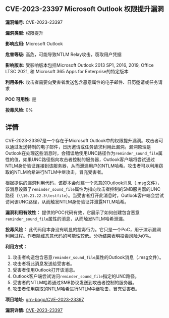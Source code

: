 ## CVE-2023-23397 Microsoft Outlook 权限提升漏洞

**漏洞编号:** CVE-2023-23397

**漏洞类型:** 权限提升

**影响应用:** Microsoft Outlook

**危害等级:** 高危，可能导致NTLM Relay攻击，窃取用户凭据

**影响版本:** 受影响版本包括Microsoft Outlook 2013 SP1, 2016, 2019, Office LTSC 2021, 和 Microsoft 365 Apps for Enterprise的特定版本

**利用条件:** 攻击者需要向受害者发送包含恶意属性的电子邮件、日历邀请或任务请求

**POC 可用性:** 是

**投毒风险:** 0%

## 详情

CVE-2023-23397是一个存在于Microsoft Outlook中的权限提升漏洞。攻击者可以通过发送特制的电子邮件，日历邀请或任务请求利用此漏洞。漏洞原理是Outlook在处理这些消息时，会错误地使用UNC路径作为`reminder_sound_file`属性的值，如果UNC路径指向攻击者控制的服务器，Outlook客户端将尝试通过NTLM身份验证连接到该服务器，从而泄漏用户的NTLM哈希。攻击者可以利用窃取的NTLM哈希进行NTLM中继攻击，冒充受害者。

根据提供的漏洞利用代码，该脚本会创建一个恶意的Outlook消息（.msg文件），该消息设置了`reminder_sound_file`属性为指向攻击者控制的SMB服务器的UNC路径（`\\10.21.22.3\testfile`）。当受害者打开此消息时，Outlook客户端会尝试访问该UNC路径，从而触发NTLM身份验证并泄露NTLM哈希。

**漏洞利用有效性：**
提供的POC代码有效，它展示了如何创建包含恶意`reminder_sound_file`属性的消息，从而触发NTLM哈希泄漏。

**投毒风险：**
此代码段本身没有明显的投毒行为。它只是一个PoC，用于演示漏洞利用过程。作者隐藏恶意代码的可能性较低。分析结果表明投毒风险为0%。

**利用方式：**
1.  攻击者构造包含恶意`reminder_sound_file`属性的Outlook消息（.msg文件）。
2.  攻击者将此消息发送给受害者。
3.  受害者使用Outlook打开该消息。
4.  Outlook客户端尝试访问`reminder_sound_file`指定的UNC路径。
5.  受害者的NTLM哈希通过SMB协议发送到攻击者控制的服务器。
6.  攻击者使用窃取的NTLM哈希进行NTLM中继攻击，冒充受害者。

**项目地址:** [grn-bogo/CVE-2023-23397](https://github.com/grn-bogo/CVE-2023-23397)

**漏洞详情:** [CVE-2023-23397](https://nvd.nist.gov/vuln/detail/CVE-2023-23397)